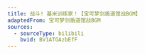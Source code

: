 ```yaml
---
title: 战斗! 基米训练家！【宝可梦剑盾道馆战BGM】
adaptedFrom: 宝可梦剑盾道馆战BGM
sources:
  - sourceType: bilibili
    bvid: BV1ATGAzbEfF
---
```

